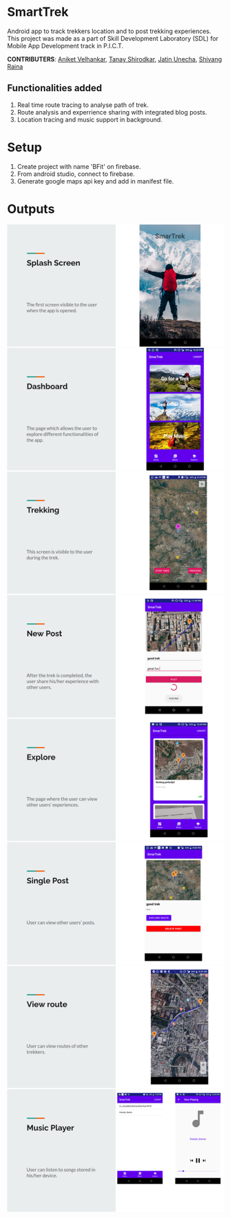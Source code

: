 # SmartTrek
Android app to track trekkers location and to post trekking experiences.
This project was made as a part of Skill Development Laboratory (SDL) for Mobile App Development track in P.I.C.T.

**CONTRIBUTERS**: [Aniket Velhankar](https://github.com/AniketVelhankar), [Tanay Shirodkar](https://github.com/iamtanay7), [Jatin Unecha](https://github.com/jsunecha), [Shivang Raina](https://github.com/shivangraina)

## Functionalities added
1. Real time route tracing to analyse path of trek.
2. Route analysis and experrience sharing with integrated blog posts.
3. Location tracing and music support in background.

# Setup
1. Create project with name 'BFit' on firebase.
2. From android studio, connect to firebase.
3. Generate google maps api key and add in manifest file.

# Outputs
![](./ST_1.png)
![](./ST_2.png)
![](./ST_3.png)
![](./ST_4.png)
![](./ST_5.png)
![](./ST_6.png)
![](./ST_7.png)
![](./ST_8.png)
